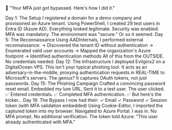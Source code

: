 🔐 "Your MFA just got bypassed. Here's how I did it."

Day 1: The Setup
I registered a domain for a demo company and provisioned an Azure tenant. Using PowerShell, I created 29 test users in Entra ID (Azure AD). Everything looked legitimate. Security was enabled. MFA was mandatory.
The environment was "secure."
Or so it seemed.
Day 5: The Reconnaissance
Using AADInternals, I performed external reconnaissance:
→ Discovered the tenant ID without authentication
→ Enumerated valid user accounts
→ Mapped the organization's Azure footprint
→ Identified authentication methods
All of this from the OUTSIDE.
No credentials needed.
Day 12: The Infrastructure
I deployed Evilginx2 on a DigitalOcean VPS. This isn't your typical phishing tool. It acts as an adversary-in-the-middle, proxying authentication requests in REAL-TIME to Microsoft's servers.
The genius? It captures OAuth tokens, not just passwords.
Day 15: The Phishing Campaign
Crafted a convincing password reset email.
Embedded my lure URL.
Sent it to a test user.
The user clicked. ✅
Entered credentials. ✅
Completed MFA authentication. ✅
But here's the kicker...
Day 16: The Bypass
I now had their:
✓ Email
✓ Password
✓ Session token (with MFA validation embedded)
Using Cookie-Editor, I imported the captured token into my browser.
Navigated to Azure Portal.
I was in. No MFA prompt. No additional verification.
The token told Azure: "This user already authenticated with MFA."
